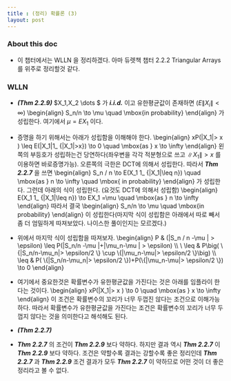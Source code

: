 ```yaml
---
title : (정리) 확률론 (3) 
layout: post
--- 
```


### About this doc 

- 이 챕터에서는 WLLN 을 정리하겠다. 아마 듀렛책 챕터 2.2.2 Triangular Arrays 를 위주로 정리할것 같다. 

### WLLN 

- ***(Thm 2.2.9)*** $X_1,X_2 \dots $ 가 ***i.i.d.*** 이고 유한평균값이 존재하면 ($E\|X_i\|<\infty$) 
\begin{align}
S_n/n \to \mu \quad \mbox{in probability} 
\end{align}
가 성립한다. 여기에서 $\mu=EX_1$ 이다. 

- 증명을 하기 위해서는 아래가 성립함을 이해해야 한다. 
\begin{align}
xP(\|X_1\|> x ) \leq E(\|X_1\|1_ {\|X_1\|>x}) \to 0 \quad \mbox{as } x \to \infty 
\end{align}
왼쪽의 부등호가 성립하는건 당연하다(좌우변을 각각 적분형으로 쓰고 $\|X_1\|>x$ 를 이용하면 바로증명가능). 오른쪽의 극한은 DCT에 의해서 성립한다. 따라서 ***Thm 2.2.7*** 을 쓰면 
\begin{align}
S_n / n \to E(X_1 1_ {\|X_1\|\leq n}) \quad \mbox{as } n \to \infty \quad \mbox{ in probability} 
\end{align} 
가 성립한다. 그런데 아래의 식이 성립한다. (요것도 DCT에 의해서 성립함) 
\begin{align}
E(X_1 1_ {\|X_1\|\leq n}) \to EX_1 =\mu \quad \mbox{as } n \to \infty 
\end{align}
따라서 결국 
\begin{align}
S_n/n \to \mu \quad \mbox{in probability} 
\end{align}
이 성립한다(마지막 식이 성립함은 아래에서 따로 빼서 좀 더 엄밀하게 따져보았다. 나이스한 풀이인지는 모르겠다.)

- 위에서 마지막 식이 성립함을 따져보자. 
\begin{align}
P & (|S_n / n -\mu \| > \epsilon) \leq P(\|S_n/n -\mu \|+\|\mu_n-\mu \| > \epsilon)  \\\\ \\
\leq & P\big( \\{\|S_n/n-\mu_n\|> \epsilon/2 \\} \cup \\{\|\mu_n-\mu\|> \epsilon/2 \\}\big) \\\\
\leq & P( \\{\|S_n/n-\mu_n\|> \epsilon/2 \\})+P(\\{\|\mu_n-\mu\|> \epsilon/2 \\}) \to 0 
\end{align}

- 여기에서 중요한것은 확률변수가 유한평균값을 가진다는 것은 아래를 임플라이 한다는 것이다. 
\begin{align}
xP(\|X_1\|> x ) \to 0 \quad \mbox{as } x \to \infty 
\end{align}
이 조건은 확률변수의 꼬리가 너무 두껍진 않다는 조건으로 이해가능하다. 따라서 확률변수가 유한평균값을 가진다는 조건은 확률변수의 꼬리가 너무 두껍지 않다는 것을 의미한다고 해석해도 된다. 

- ***(Thm 2.2.7)*** 


- ***Thm 2.2.7*** 의 조건이 ***Thm 2.2.9*** 보다 약하다. 하지만 결과 역시 ***Thm 2.2.7*** 이 ***Thm 2.2.9*** 보다 약하다. 조건은 약할수록 결과는 강할수록 좋은 정리인데 ***Thm 2.2.7*** 과 ***Thm 2.2.9*** 조건 결과가 모두 ***Thm 2.2.7*** 이 약하므로 어떤 것이 더 좋은 정리라고 볼 수 없다. 

